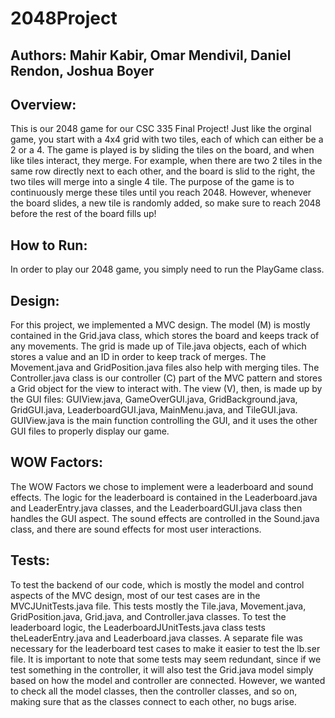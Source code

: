 # 2048Project
## Authors: Mahir Kabir, Omar Mendivil, Daniel Rendon, Joshua Boyer

## Overview:
This is our 2048 game for our CSC 335 Final Project! Just like the orginal game, you start with a 4x4 grid with two tiles, each of which can either be a 2 or a 4. The game is played is by sliding the tiles on the board, and when like tiles interact, they merge. For example, when there are two 2 tiles in the same row directly next to each other, and the board is slid to the right, the two tiles will merge into a single 4 tile. The purpose of the game is to continuously merge these tiles until you reach 2048. However, whenever the board slides, a new tile is randomly added, so make sure to reach 2048 before the rest of the board fills up!

## How to Run:
In order to play our 2048 game, you simply need to run the PlayGame class.

## Design:
For this project, we implemented a MVC design. The model (M) is mostly contained in the Grid.java class, which stores the board and keeps track of any movements. The grid is made up of Tile.java objects, each of which stores a value and an ID in order to keep track of merges. The Movement.java and GridPosition.java files also help with merging tiles. The Controller.java class is our controller (C) part of the MVC pattern and stores a Grid object for the view to interact with. The view (V), then, is made up by the GUI files: GUIView.java, GameOverGUI.java, GridBackground.java, GridGUI.java, LeaderboardGUI.java, MainMenu.java, and TileGUI.java. GUIView.java is the main function controlling the GUI, and it uses the other GUI files to properly display our game. 

## WOW Factors:
The WOW Factors we chose to implement were a leaderboard and sound effects. The logic for the leaderboard is contained in the Leaderboard.java and LeaderEntry.java classes, and the LeaderboardGUI.java class then handles the GUI aspect. The sound effects are controlled in the Sound.java class, and there are sound effects for most user interactions.  

## Tests:
To test the backend of our code, which is mostly the model and control aspects of the MVC design, most of our test cases are in the MVCJUnitTests.java file. This tests mostly the Tile.java, Movement.java, GridPosition.java, Grid.java, and Controller.java classes. To test the leaderboard logic, the LeaderboardJUnitTests.java class tests theLeaderEntry.java and Leaderboard.java classes. A separate file was necessary for the leaderboard test cases to make it easier to test the lb.ser file. It is important to note that some tests may seem redundant, since if we test something in the controller, it will also test the Grid.java model simply based on how the model and controller are connected. However, we wanted to check all the model classes, then the controller classes, and so on, making sure that as the classes connect to each other, no bugs arise. 

